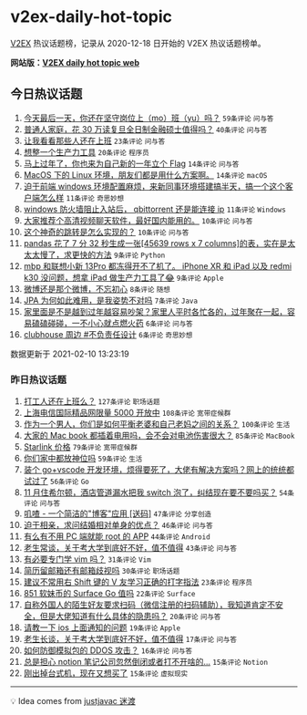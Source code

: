 # v2ex-daily-hot-topic

[V2EX](https://www.v2ex.com/) 热议话题榜，记录从 2020-12-18 日开始的 V2EX 热议话题榜单。

**网站版：[V2EX daily hot topic web](https://realleonardo.github.io/v2ex-daily-hot-topic-web/)**

## 今日热议话题

<!-- TODAY BEGIN -->

1. [今天最后一天，你还在坚守岗位上（mo）班（yu）吗？](https://www.v2ex.com/t/752755) `59条评论` `问与答`
1. [普通人家庭，花 30 万读复旦全日制金融硕士值得吗？](https://www.v2ex.com/t/752766) `40条评论` `问与答`
1. [让我看看那些人还在上班](https://www.v2ex.com/t/752770) `23条评论` `问与答`
1. [想整一个生产力工具](https://www.v2ex.com/t/752785) `20条评论` `程序员`
1. [马上过年了，你也来为自己新的一年立个 Flag](https://www.v2ex.com/t/752771) `14条评论` `问与答`
1. [MacOS 下的 Linux 环境，朋友们都是用什么方案啊。](https://www.v2ex.com/t/752760) `14条评论` `macOS`
1. [迫于前端 windows 环境配置麻烦，来新同事环境搭建搞半天，搞一个这个客户端怎么样](https://www.v2ex.com/t/752768) `11条评论` `奇思妙想`
1. [windows 防火墙阻止入站后， qbittorrent 还是能连接 ip](https://www.v2ex.com/t/752765) `11条评论` `Windows`
1. [大家推荐个高清视频聊天软件，最好国内能用的。](https://www.v2ex.com/t/752776) `10条评论` `问与答`
1. [这个神奇的跳转是怎么实现的？](https://www.v2ex.com/t/752775) `10条评论` `问与答`
1. [pandas 花了 7 分 32 秒生成一张[45639 rows x 7 columns]的表，实在是太太太慢了，求更快的方法](https://www.v2ex.com/t/752784) `9条评论` `Python`
1. [mbp 和联想小新 13Pro 都冻得开不了机了。 iPhone XR 和 iPad 以及 redmi k30 没问题，想拿 iPad 做生产力工具了😂](https://www.v2ex.com/t/752756) `9条评论` `Apple`
1. [微博还是那个微博，不忘初心](https://www.v2ex.com/t/752788) `8条评论` `随想`
1. [JPA 为何如此难用，是我姿势不对吗](https://www.v2ex.com/t/752786) `7条评论` `Java`
1. [家里面是不是越到过年越容易吵架？家里人平时各忙各的，过年聚在一起，容易磕磕碰碰，一不小心就点燃火药](https://www.v2ex.com/t/752772) `6条评论` `问与答`
1. [clubhouse 周边 #不负责任设计](https://www.v2ex.com/t/752753) `6条评论` `奇思妙想`

数据更新于 2021-02-10 13:23:19

<!-- TODAY END -->

### 昨日热议话题

<!-- YESTERDAY BEGIN -->

1. [打工人还在上班么？](https://www.v2ex.com/t/752514) `127条评论` `职场话题`
1. [上海电信国际精品网限量 5000 开放中](https://www.v2ex.com/t/752583) `108条评论` `宽带症候群`
1. [作为一个男人，你们是如何平衡老婆和自己老妈之间的关系？](https://www.v2ex.com/t/752516) `100条评论` `生活`
1. [大家的 Mac book 都插着电用吗，会不会对电池伤害很大？](https://www.v2ex.com/t/752528) `85条评论` `MacBook`
1. [Starlink 价格](https://www.v2ex.com/t/752575) `79条评论` `宽带症候群`
1. [你们家中都放神位吗](https://www.v2ex.com/t/752568) `59条评论` `生活`
1. [装个 go+vscode 开发环境，烦得要死了，大佬有解决方案吗？网上的统统都试过了](https://www.v2ex.com/t/752555) `56条评论` `Go`
1. [11 月住希尔顿，酒店管道漏水把我 switch 泡了，纠结现在要不要吗买？](https://www.v2ex.com/t/752520) `54条评论` `问与答`
1. [叽喳 - 一个简洁的"博客"应用 [送码]](https://www.v2ex.com/t/752521) `47条评论` `分享创造`
1. [迫于相亲，求问结婚相对单身的优点？](https://www.v2ex.com/t/752674) `46条评论` `问与答`
1. [有么有不用 PC 端就能 root 的 APP](https://www.v2ex.com/t/752517) `44条评论` `Android`
1. [老生常谈，关于考大学到底好不好，值不值得](https://www.v2ex.com/t/752716) `43条评论` `问与答`
1. [有必要专门学 vim 吗？](https://www.v2ex.com/t/752720) `31条评论` `Vim`
1. [简历留邮箱还有邮箱歧视吗](https://www.v2ex.com/t/752733) `30条评论` `职场话题`
1. [建议不常用右 Shift 键的 V 友学习正确的打字指法](https://www.v2ex.com/t/752598) `23条评论` `程序员`
1. [851 软妹币的 Surface Go 值吗](https://www.v2ex.com/t/752585) `22条评论` `Surface`
1. [自称外国人的陌生好友要求扫码（微信注册的扫码辅助），我知道肯定不安全，但是大佬知道有什么具体的隐患吗？](https://www.v2ex.com/t/752584) `20条评论` `问与答`
1. [请教一下 ios 上面通知的问题](https://www.v2ex.com/t/752527) `19条评论` `Apple`
1. [老生长谈，关于考大学到底好不好，值不值得](https://www.v2ex.com/t/752710) `17条评论` `问与答`
1. [如何防御模拟包的 DDOS 攻击？](https://www.v2ex.com/t/752693) `16条评论` `问与答`
1. [总是担心 notion 笔记公司忽然倒闭或者打不开啥的…](https://www.v2ex.com/t/752728) `15条评论` `Notion`
1. [刚出掉台式机，现在又想买了](https://www.v2ex.com/t/752510) `15条评论` `虚拟现实`

<!-- YESTERDAY END -->

---

💡 Idea comes from [justjavac 迷渡](https://github.com/justjavac/)
